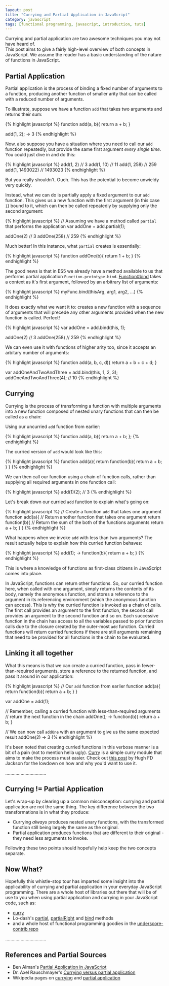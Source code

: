 ```yaml
---
layout: post
title: "Currying and Partial Application in JavaScript"
category: javascript
tags: [functional programming, javascript, introduction, tuts]
---
```


Currying and partial application are two awesome techniques you may not have heard of.  
This post aims to give a fairly high-level overview of both concepts in JavaScript. We assume the reader 
has a basic understanding of the nature of functions in JavaScript.

## Partial Application

Partial application is the process of binding a fixed number of arguments to a function, 
producing another function of smaller arity that can be called with a reduced number of
arguments.

To illustrate, suppose we have a function `add` that takes two arguments and returns their sum:

{% highlight javascript %}
function add(a, b){
  return a + b;
}

add(1, 2);
-> 3
{% endhighlight %}

Now, also suppose you have a situation where you need to call our `add` function repeatedly, but provide 
the same first argument _every single time_. You could just dive in and do this:

{% highlight javascript %}
add(1, 2) // 3
add(1, 10) // 11
add(1, 258) // 259
add(1, 1493022) // 1493023
{% endhighlight %}

But you really shouldn't. Ouch. This has the potential to become unwieldy very quickly.

Instead, what we can do is partially apply a fixed argument to our `add` function. This gives us a new function with the first argument 
(in this case `1`) bound to it, which can then be called repeatedly by supplying only the second argument:

{% highlight javascript %}
// Assuming we have a method called `partial` that performs the application
var addOne = add.partial(1);

addOne(2) // 3
addOne(258) // 259
{% endhighlight %}

Much better! In this instance, what `partial` creates is essentially:

{% highlight javascript %}
function addOne(b){
  return 1 + b;
}
{% endhighlight %}

The good news is that in ES5 we already have a method available to us that performs partial application `Function.prototype.bind`. 
[Function#bind](https://developer.mozilla.org/en-US/docs/Web/JavaScript/Reference/Global_Objects/Function/bind) 
takes a context as it's first argument, followed by an arbitrary list of arguments:

{% highlight javascript %}
myFunc.bind(thisArg, arg1, arg2, ...)
{% endhighlight %}

It does exactly what we want it to: creates a new function with a sequence of arguments that will precede any other 
arguments provided when the new function is called. Perfect!

{% highlight javascript %}
var addOne = add.bind(this, 1);

addOne(2) // 3
addOne(258) // 259
{% endhighlight %}

We can even use it with functions of higher arity too, since it accepts an arbitary number of arguments:

{% highlight javascript %}
function add(a, b, c, d){
  return a + b + c + d;
}

var addOneAndTwoAndThree = add.bind(this, 1, 2, 3);
addOneAndTwoAndThree(4); // 10
{% endhighlight %}

## Currying

Currying is the process of transforming a function with multiple arguments into 
a new function composed of nested unary functions that can then be called as a chain:

Using our uncurried `add` function from earlier:

{% highlight javascript %}
function add(a, b){
  return a + b;
};
{% endhighlight %}

The curried version of `add` would look like this:

{% highlight javascript %}
function add(a){
  return function(b){
    return a + b;
  }
}
{% endhighlight %}

We can then call our function using a chain of function calls, rather than supplying all required arguments in 
one function call:

{% highlight javascript %}
add(1)(2); // 3
{% endhighlight %}

Let's break down our curried `add` function to explain what's going on:

{% highlight javascript %}
// Create a function `add` that takes one argument
function add(a){
  // Return another function that takes one argument
  return function(b){
    // Return the sum of the both of the functions arguments
    return a + b;
  }
}
{% endhighlight %}

What happens when we invoke `add` with less than two arguments? The result actually helps to explain 
how this curried function behaves:

{% highlight javascript %}
add(1);
-> function(b){
     return a + b;
   }
{% endhighlight %}

This is where a knowledge of functions as first-class citizens in JavaScript comes into place. 

In JavaScript, functions can return other functions. So, our curried function here, when called with one argument, simply returns the contents of its body, namely the anonymous function, and 
stores a reference to the argument in its referencing environment (which the anonymous function can access).
This is why the curried function is invoked as a chain of calls. The first call provides an argument to the first function, 
the second call provides an argument to the second function and so on. Each successive function in the chain has access to all the variables passed to prior function 
calls due to the closure created by the outer-most `add` function. Curried functions will return curried functions if there are still arguments 
remaining that need to be provided for all functions in the chain to be evaluated.

## Linking it all together

What this means is that we can create a curried function, pass in fewer-than-required arguments, store a reference to the 
returned function, and pass it around in our application:

{% highlight javascript %}
// Our `add` function from earlier
function add(a){
  return function(b){
    return a + b;
  }
}

var addOne = add(1);

// Remember, calling a curried function with less-than-required arguments 
// return the next function in the chain
addOne();
-> function(b){
     return a + b;
   }

// We can now call `addOne` with an argument to give us the same expected result
addOne(2)
-> 3
{% endhighlight %}

It's been noted that creating curried functions in this verbose manner is a bit of a pain (not to mention hella ugly). [Curry](https://github.com/dominictarr/curry) is 
a simple curry module that aims to make the process must easier. Check out [this post](http://hughfdjackson.com/javascript/2013/07/06/why-curry-helps/) by Hugh FD Jackson for the lowdown on 
how and why you'd want to use it.

................................

## Currying != Partial Application

Let's wrap-up by clearing up a common misconception: currying and partial application are not the same thing. The key difference between the two 
transformations is in what they produce:

* Currying _always_ produces nested unary functions, with the transformed function still 
being largely the same as the original. 
* Partial application produces functions that are different 
to their original - they need less arguments to invoke.

Following these two points should hopefully help keep the two concepts separate.

## Now What?

Hopefully this whistle-stop tour has imparted some insight into the applicability of currying 
and partial application in your everyday JavaScript programming. There are a whole host of 
libraries out there that will be of use to you when using partial application and currying in 
your JavaScript code, such as:

- [curry](https://github.com/dominictarr/curry)
- Lo-dash's [partial](http://lodash.com/docs#partial), [partialRight](http://lodash.com/docs#partialRight) and [bind](http://lodash.com/docs#bind) methods
- and a whole host of functional programming goodies in the [underscore-contrib repo](https://github.com/documentcloud/underscore-contrib)

................................

## References and Partial Sources

* Ben Alman's [Partial Application in JavaScript](http://benalman.com/news/2012/09/partial-application-in-javascript/)
* Dr. Axel Rauschmayer's [Currying versus partial application](http://www.2ality.com/2011/09/currying-vs-part-eval.html)
* Wikipedia pages on [currying](http://en.wikipedia.org/wiki/Currying) and [partial application](http://en.wikipedia.org/wiki/Partial_application)
